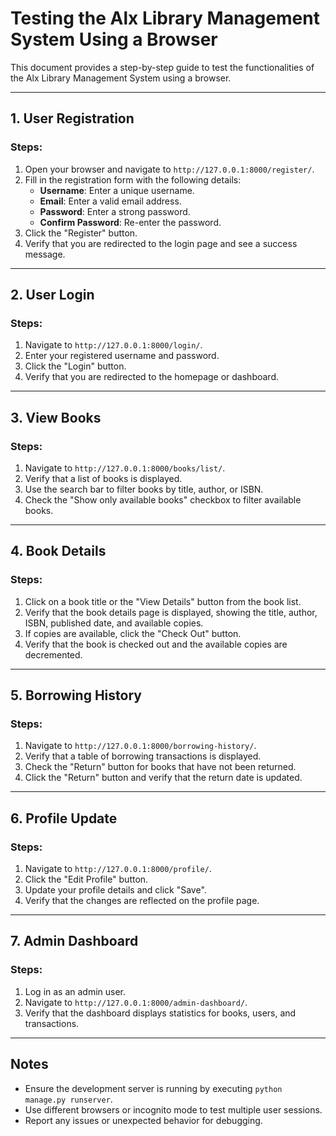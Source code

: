 # Testing the Alx Library Management System Using a Browser

This document provides a step-by-step guide to test the functionalities of the Alx Library Management System using a browser.

---

## 1. User Registration
### Steps:
1. Open your browser and navigate to `http://127.0.0.1:8000/register/`.
2. Fill in the registration form with the following details:
   - **Username**: Enter a unique username.
   - **Email**: Enter a valid email address.
   - **Password**: Enter a strong password.
   - **Confirm Password**: Re-enter the password.
3. Click the "Register" button.
4. Verify that you are redirected to the login page and see a success message.

---

## 2. User Login
### Steps:
1. Navigate to `http://127.0.0.1:8000/login/`.
2. Enter your registered username and password.
3. Click the "Login" button.
4. Verify that you are redirected to the homepage or dashboard.

---

## 3. View Books
### Steps:
1. Navigate to `http://127.0.0.1:8000/books/list/`.
2. Verify that a list of books is displayed.
3. Use the search bar to filter books by title, author, or ISBN.
4. Check the "Show only available books" checkbox to filter available books.

---

## 4. Book Details
### Steps:
1. Click on a book title or the "View Details" button from the book list.
2. Verify that the book details page is displayed, showing the title, author, ISBN, published date, and available copies.
3. If copies are available, click the "Check Out" button.
4. Verify that the book is checked out and the available copies are decremented.

---

## 5. Borrowing History
### Steps:
1. Navigate to `http://127.0.0.1:8000/borrowing-history/`.
2. Verify that a table of borrowing transactions is displayed.
3. Check the "Return" button for books that have not been returned.
4. Click the "Return" button and verify that the return date is updated.

---

## 6. Profile Update
### Steps:
1. Navigate to `http://127.0.0.1:8000/profile/`.
2. Click the "Edit Profile" button.
3. Update your profile details and click "Save".
4. Verify that the changes are reflected on the profile page.

---

## 7. Admin Dashboard
### Steps:
1. Log in as an admin user.
2. Navigate to `http://127.0.0.1:8000/admin-dashboard/`.
3. Verify that the dashboard displays statistics for books, users, and transactions.

---

## Notes
- Ensure the development server is running by executing `python manage.py runserver`.
- Use different browsers or incognito mode to test multiple user sessions.
- Report any issues or unexpected behavior for debugging.